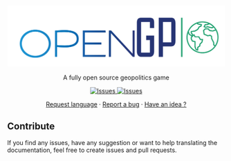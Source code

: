   <p align="center">
    <img src="img/repo/logo_color.png" width="600"/>
  </p>
  <p align="center">
  A fully open source geopolitics game

  <p align="center">
     <a href="https://github.com/rafaelfaustini/opengp/issues">
      <img alt="Issues" src="https://img.shields.io/github/issues/rafaelfaustini/opengp?color=f44336" />
    </a>
     <a href="https://github.com/rafaelfaustini/opengp/pulls">
      <img alt="Issues" src="https://img.shields.io/github/issues-pr/rafaelfaustini/opengp?color=f44336" />
    </a>
  </p>
  <p align="center">
   <a href="https://github.com/rafaelfaustini/opengp/issues/new?assignees=rafaelfaustini&labels=Documentation%2C+Translation&template=new-language-request.md&title=%5Btranslation%5D">Request language</a>
     ·
    <a href="https://github.com/rafaelfaustini/opengp/issues/new?assignees=&labels=Bug+Fix&template=bug_report.md&title=%5Bbugfix%5D">Report a bug</a>
     ·
    <a href="https://github.com/rafaelfaustini/opengp/issues/new?assignees=&labels=feature&template=feature_request.md&title=%5Bfeature%5D">Have an idea ?</a>
  </p>

## Contribute

If you find any issues, have any suggestion or want to help translating the documentation, feel free to create issues and pull requests.

